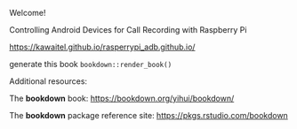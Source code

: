 Welcome! 

Controlling Android Devices for Call Recording with Raspberry Pi

https://kawaitel.github.io/rasperrypi_adb.github.io/

generate this book `bookdown::render_book()`


Additional resources:

The **bookdown** book: https://bookdown.org/yihui/bookdown/

The **bookdown** package reference site: https://pkgs.rstudio.com/bookdown
